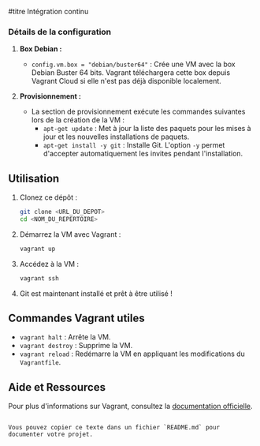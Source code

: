 #titre Intégration continu


### Détails de la configuration

1. **Box Debian :**
   - `config.vm.box = "debian/buster64"` : Crée une VM avec la box Debian Buster 64 bits. Vagrant téléchargera cette box depuis Vagrant Cloud si elle n'est pas déjà disponible localement.

2. **Provisionnement :**
   - La section de provisionnement exécute les commandes suivantes lors de la création de la VM :
     - `apt-get update` : Met à jour la liste des paquets pour les mises à jour et les nouvelles installations de paquets.
     - `apt-get install -y git` : Installe Git. L'option `-y` permet d'accepter automatiquement les invites pendant l'installation.

## Utilisation

1. Clonez ce dépôt :
   ```bash
   git clone <URL_DU_DEPOT>
   cd <NOM_DU_REPERTOIRE>
   ```

2. Démarrez la VM avec Vagrant :
   ```bash
   vagrant up
   ```

3. Accédez à la VM :
   ```bash
   vagrant ssh
   ```

4. Git est maintenant installé et prêt à être utilisé !

## Commandes Vagrant utiles

- `vagrant halt` : Arrête la VM.
- `vagrant destroy` : Supprime la VM.
- `vagrant reload` : Redémarre la VM en appliquant les modifications du `Vagrantfile`.

## Aide et Ressources

Pour plus d'informations sur Vagrant, consultez la [documentation officielle](https://www.vagrantup.com/docs).
```

Vous pouvez copier ce texte dans un fichier `README.md` pour documenter votre projet.
